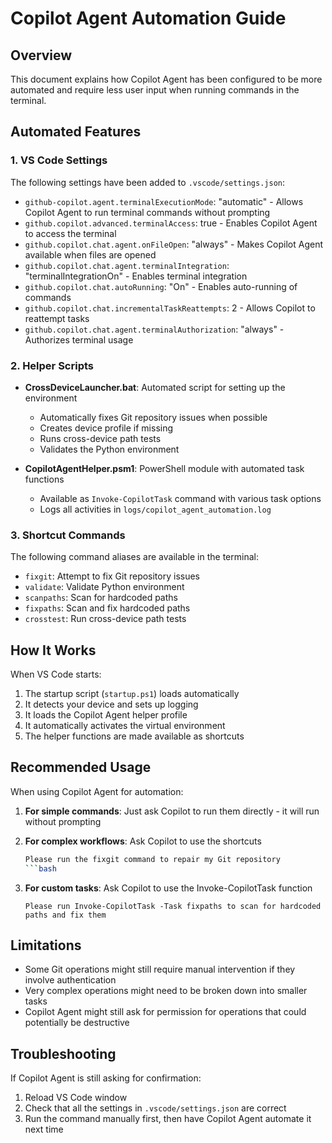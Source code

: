 # Copilot Agent Automation Guide

## Overview

This document explains how Copilot Agent has been configured to be more automated and require less user input when running commands in the terminal.

## Automated Features

### 1. VS Code Settings

The following settings have been added to `.vscode/settings.json`:

- `github-copilot.agent.terminalExecutionMode`: "automatic" - Allows Copilot Agent to run terminal commands without prompting
- `github.copilot.advanced.terminalAccess`: true - Enables Copilot Agent to access the terminal
- `github.copilot.chat.agent.onFileOpen`: "always" - Makes Copilot Agent available when files are opened
- `github.copilot.chat.agent.terminalIntegration`: "terminalIntegrationOn" - Enables terminal integration
- `github.copilot.chat.autoRunning`: "On" - Enables auto-running of commands
- `github.copilot.chat.incrementalTaskReattempts`: 2 - Allows Copilot to reattempt tasks
- `github.copilot.chat.agent.terminalAuthorization`: "always" - Authorizes terminal usage

### 2. Helper Scripts

- **CrossDeviceLauncher.bat**: Automated script for setting up the environment
  - Automatically fixes Git repository issues when possible
  - Creates device profile if missing
  - Runs cross-device path tests
  - Validates the Python environment

- **CopilotAgentHelper.psm1**: PowerShell module with automated task functions
  - Available as `Invoke-CopilotTask` command with various task options
  - Logs all activities in `logs/copilot_agent_automation.log`

### 3. Shortcut Commands

The following command aliases are available in the terminal:

- `fixgit`: Attempt to fix Git repository issues
- `validate`: Validate Python environment
- `scanpaths`: Scan for hardcoded paths
- `fixpaths`: Scan and fix hardcoded paths
- `crosstest`: Run cross-device path tests

## How It Works

When VS Code starts:

1. The startup script (`startup.ps1`) loads automatically
2. It detects your device and sets up logging
3. It loads the Copilot Agent helper profile
4. It automatically activates the virtual environment
5. The helper functions are made available as shortcuts

## Recommended Usage

When using Copilot Agent for automation:

1. **For simple commands**: Just ask Copilot to run them directly - it will run without prompting

2. **For complex workflows**: Ask Copilot to use the shortcuts

   ```bash
   Please run the fixgit command to repair my Git repository
   ```bash

3. **For custom tasks**: Ask Copilot to use the Invoke-CopilotTask function

   ```
   Please run Invoke-CopilotTask -Task fixpaths to scan for hardcoded paths and fix them
   ```

## Limitations

- Some Git operations might still require manual intervention if they involve authentication
- Very complex operations might need to be broken down into smaller tasks
- Copilot Agent might still ask for permission for operations that could potentially be destructive

## Troubleshooting

If Copilot Agent is still asking for confirmation:

1. Reload VS Code window
2. Check that all the settings in `.vscode/settings.json` are correct
3. Run the command manually first, then have Copilot Agent automate it next time
